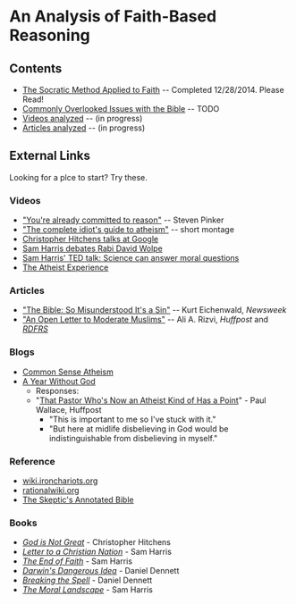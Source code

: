 An Analysis of Faith-Based Reasoning
================================================================================


Contents
--------------------------------------------------------------------------------

-   [The Socratic Method Applied to Faith](socratic-method-on-faith.html) -- Completed 12/28/2014. Please Read!
-   [Commonly Overlooked Issues with the Bible](overlooked-bible.html) -- TODO
-   [Videos analyzed](videos-analyzed.html) -- (in progress)
-   [Articles analyzed](articles-analyzed.html) -- (in progress)


External Links
--------------------------------------------------------------------------------

Looking for a plce to start?  Try these.

### Videos

-   ["You're already committed to reason"](https://www.youtube.com/watch?v=UC4gqkd-6_o) -- Steven Pinker
-   ["The complete idiot's guide to atheism"](https://www.youtube.com/watch?v=1CLjYHqfilE)  -- short montage
-   [Christopher Hitchens talks at Google](https://www.youtube.com/watch?v=sD0B-X9LJjs)
-   [Sam Harris debates Rabi David Wolpe](https://www.youtube.com/watch?v=bN9nlAnkCUY)
-   [Sam Harris' TED talk: Science can answer moral questions](https://www.youtube.com/watch?v=Hj9oB4zpHww)
-   [The Atheist Experience](http://www.atheist-experience.com/)

### Articles

-   ["The Bible: So Misunderstood It's a Sin"](http://www.newsweek.com/2015/01/02/thats-not-what-bible-says-294018.html) -- Kurt Eichenwald, *Newsweek*
-   ["An Open Letter to Moderate Muslims"](http://www.huffingtonpost.com/ali-a-rizvi/an-open-letter-to-moderat_b_5930764.html) -- Ali A. Rizvi, *Huffpost* and *[RDFRS](https://richarddawkins.net/2014/10/an-open-letter-to-moderate-muslims/)*

### Blogs

-   [Common Sense Atheism](http://commonsenseatheism.com/)
-   [A Year Without God](http://www.patheos.com/blogs/yearwithoutgod/)
    -   Responses:
    -   "[That Pastor Who's Now an Atheist Kind of Has a Point](http://www.huffingtonpost.com/paul-wallace/that-pastor-whos-now-an-a_b_6430958.html)" - Paul Wallace, Huffpost
        -   "This is important to me so I've stuck with it."
        -   "But here at midlife disbelieving in God would be indistinguishable from disbelieving in myself."

### Reference

-   [wiki.ironchariots.org](http://wiki.ironchariots.org/)
-   [rationalwiki.org](http://rationalwiki.org/)
-   [The Skeptic's Annotated Bible](http://skepticsannotatedbible.com/)

### Books

-   [*God is Not Great*](http://www.amazon.com/God-Not-Great-Religion-Everything/dp/0446697966/) - Christopher Hitchens
-   [*Letter to a Christian Nation*](http://www.amazon.com/Letter-Christian-Nation-Sam-Harris/dp/0307278778/) - Sam Harris
-   [*The End of Faith*](http://www.amazon.com/End-Faith-Religion-Terror-Future/dp/0393327655/) - Sam Harris
-   [*Darwin's Dangerous Idea*](http://www.amazon.com/DARWINS-DANGEROUS-IDEA-EVOLUTION-MEANINGS/dp/068482471X/) - Daniel Dennett
-   [*Breaking the Spell*](http://www.amazon.com/Breaking-Spell-Religion-Natural-Phenomenon/dp/0143038338/) - Daniel Dennett
-   [*The Moral Landscape*](http://www.amazon.com/Moral-Landscape-Science-Determine-Values/dp/143917122X) - Sam Harris


